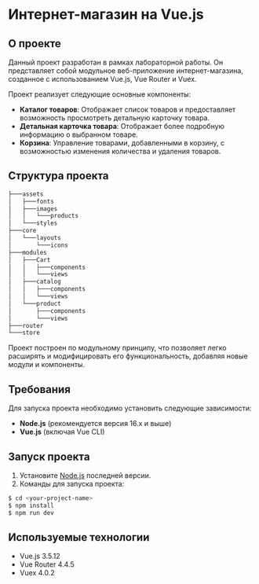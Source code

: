 # Интернет-магазин на Vue.js

## О проекте

Данный проект разработан в рамках лабораторной работы. Он представляет собой модульное веб-приложение интернет-магазина, созданное с использованием Vue.js, Vue Router и Vuex.

Проект реализует следующие основные компоненты:
- **Каталог товаров**: Отображает список товаров и предоставляет возможность просмотреть детальную карточку товара.
- **Детальная карточка товара**: Отображает более подробную информацию о выбранном товаре.
- **Корзина**: Управление товарами, добавленными в корзину, с возможностью изменения количества и удаления товаров.

## Структура проекта

```sh
├───assets
│   ├───fonts
│   ├───images
│   │   └───products
│   └───styles
├───core
│   └───layouts
│       └───icons
├───modules
│   ├───Cart
│   │   ├───components
│   │   └───views
│   ├───catalog
│   │   ├───components
│   │   └───views
│   └───product
│       ├───components
│       └───views
├───router
└───store
```

Проект построен по модульному принципу, что позволяет легко расширять и модифицировать его функциональность, добавляя новые модули и компоненты.

## Требования

Для запуска проекта необходимо установить следующие зависимости:
- **Node.js** (рекомендуется версия 16.x и выше)
- **Vue.js** (включая Vue CLI)

## Запуск проекта

1. Установите [Node.js](https://nodejs.org/) последней версии.
2. Команды для запуска проекта:
```sh
$ cd <your-project-name>
$ npm install
$ npm run dev
```

## Используемые технологии
 - Vue.js 3.5.12
 - Vue Router 4.4.5
 - Vuex 4.0.2
